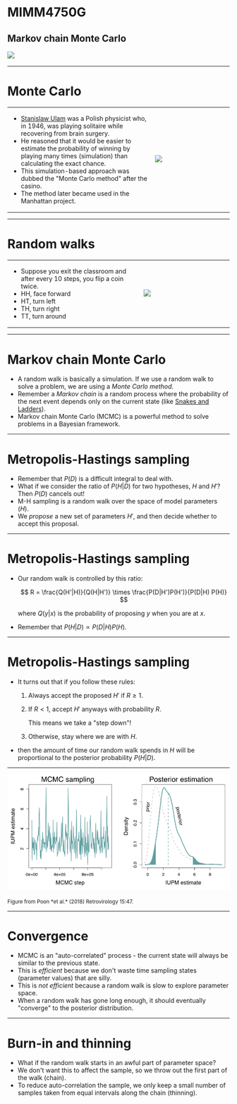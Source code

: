 # MIMM4750G
## Markov chain Monte Carlo

![](https://imgs.xkcd.com/comics/walking_into_things.png)

---

# Monte Carlo

<table>
  <tr>
  <td>
  <ul>
    <li><a href="https://en.wikipedia.org/wiki/Stanislaw_Ulam">Stanislaw Ulam</a> was a Polish physicist who, in 1946, was playing solitaire while recovering from brain surgery.</li>
    <li>He reasoned that it would be easier to estimate the probability of winning by playing many times (simulation) than calculating the exact chance.</li>
    <li>This simulation-based approach was dubbed the "Monte Carlo method" after the casino.</li>
    <li>The method later became used in the Manhattan project.</li>
  </ul>
  </td>
  <td width="35%">
    <img src="https://upload.wikimedia.org/wikipedia/commons/thumb/8/82/Stanislaw_Ulam.tif/lossy-page1-413px-Stanislaw_Ulam.tif.jpg"/>
  </td>
  </tr>
</table>

---

# Random walks

<table>
  <tr>
  <td>
  <ul>
    <li>Suppose you exit the classroom and after every 10 steps, you flip a coin twice.</li>
    <li>HH, face forward</li>
    <li>HT, turn left</li>
    <li>TH, turn right</li>
    <li>TT, turn around</li>
  </ul>
  </td>
  <td width="40%">
    <img src="https://upload.wikimedia.org/wikipedia/commons/8/85/Random_walk_2500_animated.gif"/>
  </td>
  </tr>
</table>

---

# Markov chain Monte Carlo

* A random walk is basically a simulation.  If we use a random walk to solve a problem, we are using a *Monte Carlo method*.
* Remember a *Markov chain* is a random process where the probability of the next event depends only on the current state (like [Snakes and Ladders](https://en.wikipedia.org/wiki/Snakes_and_Ladders)).
* Markov chain Monte Carlo (MCMC) is a powerful method to solve problems in a Bayesian framework.

---

# Metropolis-Hastings sampling

* Remember that $P(D)$ is a difficult integral to deal with.
* What if we consider the ratio of $P(H|D)$ for two hypotheses, $H$ and $H'$?  Then $P(D)$ cancels out!
* M-H sampling is a random walk over the space of model parameters $(H)$.
* We *propose* a new set of parameters $H'$, and then decide whether to accept this proposal.

---

# Metropolis-Hastings sampling

* Our random walk is controlled by this ratio:

  $$
  R = \frac{Q(H'|H)}{Q(H|H')} \times \frac{P(D|H')P(H')}{P(D|H) P(H)}
  $$

  where $Q(y|x)$ is the probability of proposing $y$ when you are at $x$.
* Remember that $P(H|D) \propto P(D|H)P(H)$.

---

# Metropolis-Hastings sampling
* It turns out that if you follow these rules:
  1. Always accept the proposed $H'$ if $R\ge 1$.
  2. If $R<1$, accept $H'$ anyways with probability $R$.

     This means we take a "step down"!
  3. Otherwise, stay where we are with $H$.

* then the amount of time our random walk spends in $H$ will be proportional to the posterior probability $P(H|D)$.

---

![](/img/mcmc.png)

<small>
Figure from Poon *et al.* (2018) Retrovirology 15:47.
</small>

---

# Convergence

* MCMC is an "auto-correlated" process - the current state will always be similar to the previous state.
* This is *efficient* because we don't waste time sampling states (parameter values) that are silly.
* This is *not efficient* because a random walk is slow to explore parameter space.
* When a random walk has gone long enough, it should eventually "converge" to the posterior distribution.

---

# Burn-in and thinning

* What if the random walk starts in an awful part of parameter space?
* We don't want this to affect the sample, so we throw out the first part of the walk (chain).
* To reduce auto-correlation the sample, we only keep a small number of samples taken from equal intervals along the chain (thinning).


